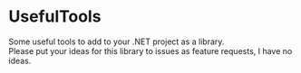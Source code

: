 # UsefulTools

Some useful tools to add to your .NET project as a library.  
Please put your ideas for this library to issues as feature requests, I have no ideas.

